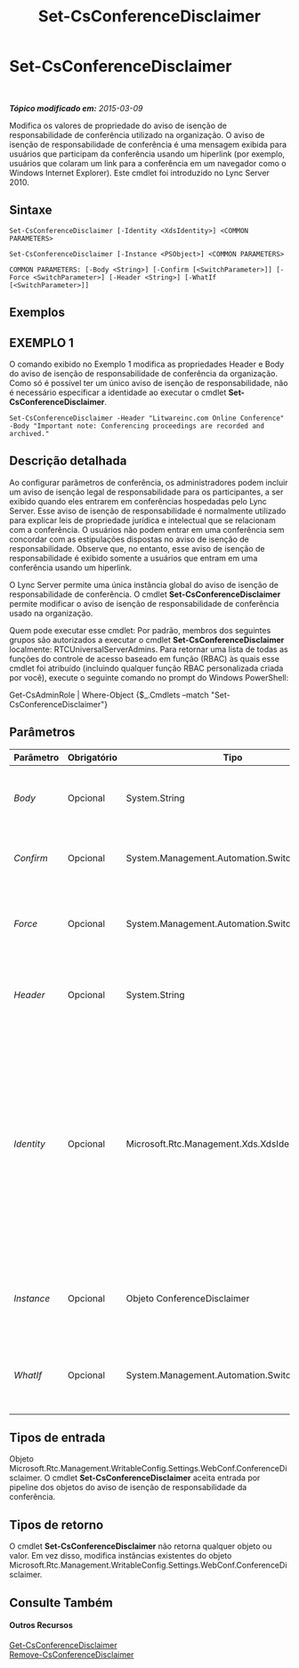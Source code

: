 ﻿---
title: Set-CsConferenceDisclaimer
TOCTitle: Set-CsConferenceDisclaimer
ms:assetid: 97afce6d-b031-466d-a170-3ca50d6df245
ms:mtpsurl: https://technet.microsoft.com/pt-br/library/Gg398776(v=OCS.15)
ms:contentKeyID: 49307543
ms.date: 05/19/2016
mtps_version: v=OCS.15
ms.translationtype: HT
---

# Set-CsConferenceDisclaimer

 

_**Tópico modificado em:** 2015-03-09_

Modifica os valores de propriedade do aviso de isenção de responsabilidade de conferência utilizado na organização. O aviso de isenção de responsabilidade de conferência é uma mensagem exibida para usuários que participam da conferência usando um hiperlink (por exemplo, usuários que colaram um link para a conferência em um navegador como o Windows Internet Explorer). Este cmdlet foi introduzido no Lync Server 2010.

## Sintaxe

    Set-CsConferenceDisclaimer [-Identity <XdsIdentity>] <COMMON PARAMETERS>

    Set-CsConferenceDisclaimer [-Instance <PSObject>] <COMMON PARAMETERS>

    COMMON PARAMETERS: [-Body <String>] [-Confirm [<SwitchParameter>]] [-Force <SwitchParameter>] [-Header <String>] [-WhatIf [<SwitchParameter>]]

## Exemplos

## EXEMPLO 1

O comando exibido no Exemplo 1 modifica as propriedades Header e Body do aviso de isenção de responsabilidade de conferência da organização. Como só é possível ter um único aviso de isenção de responsabilidade, não é necessário especificar a identidade ao executar o cmdlet **Set-CsConferenceDisclaimer**.

    Set-CsConferenceDisclaimer -Header "Litwareinc.com Online Conference" -Body "Important note: Conferencing proceedings are recorded and archived."

## Descrição detalhada

Ao configurar parâmetros de conferência, os administradores podem incluir um aviso de isenção legal de responsabilidade para os participantes, a ser exibido quando eles entrarem em conferências hospedadas pelo Lync Server. Esse aviso de isenção de responsabilidade é normalmente utilizado para explicar leis de propriedade jurídica e intelectual que se relacionam com a conferência. O usuários não podem entrar em uma conferência sem concordar com as estipulações dispostas no aviso de isenção de responsabilidade. Observe que, no entanto, esse aviso de isenção de responsabilidade é exibido somente a usuários que entram em uma conferência usando um hiperlink.

O Lync Server permite uma única instância global do aviso de isenção de responsabilidade de conferência. O cmdlet **Set-CsConferenceDisclaimer** permite modificar o aviso de isenção de responsabilidade de conferência usado na organização.

Quem pode executar esse cmdlet: Por padrão, membros dos seguintes grupos são autorizados a executar o cmdlet **Set-CsConferenceDisclaimer** localmente: RTCUniversalServerAdmins. Para retornar uma lista de todas as funções do controle de acesso baseado em função (RBAC) às quais esse cmdlet foi atribuído (incluindo qualquer função RBAC personalizada criada por você), execute o seguinte comando no prompt do Windows PowerShell:

Get-CsAdminRole | Where-Object {$\_.Cmdlets –match "Set-CsConferenceDisclaimer"}

## Parâmetros


<table>
<colgroup>
<col style="width: 25%" />
<col style="width: 25%" />
<col style="width: 25%" />
<col style="width: 25%" />
</colgroup>
<thead>
<tr class="header">
<th>Parâmetro</th>
<th>Obrigatório</th>
<th>Tipo</th>
<th>Descrição</th>
</tr>
</thead>
<tbody>
<tr class="odd">
<td><p><em>Body</em></p></td>
<td><p>Opcional</p></td>
<td><p>System.String</p></td>
<td><p>Conteúdo do aviso de isenção de responsabilidade de conferência.</p></td>
</tr>
<tr class="even">
<td><p><em>Confirm</em></p></td>
<td><p>Opcional</p></td>
<td><p>System.Management.Automation.SwitchParameter</p></td>
<td><p>Solicita confirmação antes da execução do comando.</p></td>
</tr>
<tr class="odd">
<td><p><em>Force</em></p></td>
<td><p>Opcional</p></td>
<td><p>System.Management.Automation.SwitchParameter</p></td>
<td><p>Suprime a exibição de qualquer mensagem de erro não-fatal que possa ocorrer durante a execução do comando.</p></td>
</tr>
<tr class="even">
<td><p><em>Header</em></p></td>
<td><p>Opcional</p></td>
<td><p>System.String</p></td>
<td><p>Título dado ao aviso de isenção de responsabilidade de conferência.</p></td>
</tr>
<tr class="odd">
<td><p><em>Identity</em></p></td>
<td><p>Opcional</p></td>
<td><p>Microsoft.Rtc.Management.Xds.XdsIdentity</p></td>
<td><p>Identidade exclusiva do aviso de isenção de responsabilidade de conferência. Como só é possível ter uma única instância global do aviso de isenção de responsabilidade de conferência, não é necessário especificar uma identidade ao chamar o cmdlet <strong>Set-CsConferenceDisclaimer</strong>. Entretanto, é possível utilizar a sintaxe a seguir para fazer referência ao aviso de isenção de responsabilidade global: -Identity global.</p></td>
</tr>
<tr class="even">
<td><p><em>Instance</em></p></td>
<td><p>Opcional</p></td>
<td><p>Objeto ConferenceDisclaimer</p></td>
<td><p>Permite passar uma referência a um objeto para o cmdlet, em vez de definir valores de parâmetros individuais.</p></td>
</tr>
<tr class="odd">
<td><p><em>WhatIf</em></p></td>
<td><p>Opcional</p></td>
<td><p>System.Management.Automation.SwitchParameter</p></td>
<td><p>Descreve o que aconteceria se o comando fosse executado sem ser executado de fato.</p></td>
</tr>
</tbody>
</table>


## Tipos de entrada

Objeto Microsoft.Rtc.Management.WritableConfig.Settings.WebConf.ConferenceDisclaimer. O cmdlet **Set-CsConferenceDisclaimer** aceita entrada por pipeline dos objetos do aviso de isenção de responsabilidade da conferência.

## Tipos de retorno

O cmdlet **Set-CsConferenceDisclaimer** não retorna qualquer objeto ou valor. Em vez disso, modifica instâncias existentes do objeto Microsoft.Rtc.Management.WritableConfig.Settings.WebConf.ConferenceDisclaimer.

## Consulte Também

#### Outros Recursos

[Get-CsConferenceDisclaimer](get-csconferencedisclaimer.md)  
[Remove-CsConferenceDisclaimer](remove-csconferencedisclaimer.md)

